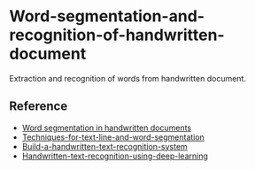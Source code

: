 # Word-segmentation-and-recognition-of-handwritten-document
Extraction and recognition of words from handwritten document.

Reference
-----

- [Word segmentation in handwritten documents][1]
- [Techniques-for-text-line-and-word-segmentation][2]
- [Build-a-handwritten-text-recognition-system][3]
- [Handwritten-text-recognition-using-deep-learning][4]

[1]: http://ciir.cs.umass.edu/pubfiles/mm-27.pdf
[2]: https://www.ijert.org/techniques-for-text-line-and-word-segmentation
[3]: https://towardsdatascience.com/build-a-handwritten-text-recognition-system-using-tensorflow-2326a3487cd5
[4]: https://www.ijert.org/handwritten-text-recognition-using-deep-learning-with-tensorflow
